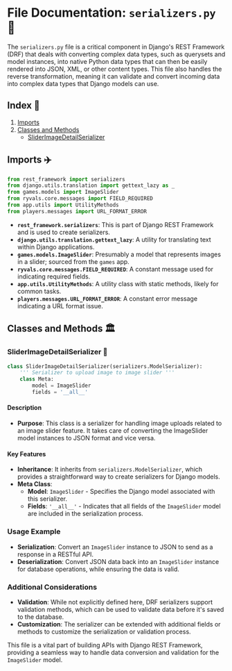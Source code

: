 # File Documentation: `serializers.py` 📜

The `serializers.py` file is a critical component in Django's REST Framework (DRF) that deals with converting complex data types, such as querysets and model instances, into native Python data types that can then be easily rendered into JSON, XML, or other content types. This file also handles the reverse transformation, meaning it can validate and convert incoming data into complex data types that Django models can use.

## Index 📑
1. [Imports](#imports)
2. [Classes and Methods](#classes-and-methods)
   - [SliderImageDetailSerializer](#sliderimagedetailserializer)

## Imports ✈️

```python
from rest_framework import serializers
from django.utils.translation import gettext_lazy as _
from games.models import ImageSlider
from ryvals.core.messages import FIELD_REQUIRED
from app.utils import UtilityMethods
from players.messages import URL_FORMAT_ERROR
```

- **`rest_framework.serializers`**: This is part of Django REST Framework and is used to create serializers.
- **`django.utils.translation.gettext_lazy`**: A utility for translating text within Django applications.
- **`games.models.ImageSlider`**: Presumably a model that represents images in a slider; sourced from the `games` app.
- **`ryvals.core.messages.FIELD_REQUIRED`**: A constant message used for indicating required fields.
- **`app.utils.UtilityMethods`**: A utility class with static methods, likely for common tasks.
- **`players.messages.URL_FORMAT_ERROR`**: A constant error message indicating a URL format issue.

## Classes and Methods 🏛️

### SliderImageDetailSerializer 🎨

```python
class SliderImageDetailSerializer(serializers.ModelSerializer):
    ''' Serializer to upload image to image slider '''
    class Meta:
        model = ImageSlider
        fields = '__all__'
```

#### Description
- **Purpose**: This class is a serializer for handling image uploads related to an image slider feature. It takes care of converting the ImageSlider model instances to JSON format and vice versa.
  
#### Key Features
- **Inheritance**: It inherits from `serializers.ModelSerializer`, which provides a straightforward way to create serializers for Django models.
- **Meta Class**:
  - **Model**: `ImageSlider` - Specifies the Django model associated with this serializer.
  - **Fields**: `'__all__'` - Indicates that all fields of the `ImageSlider` model are included in the serialization process.
  
### Usage Example
- **Serialization**: Convert an `ImageSlider` instance to JSON to send as a response in a RESTful API.
- **Deserialization**: Convert JSON data back into an `ImageSlider` instance for database operations, while ensuring the data is valid.

### Additional Considerations
- **Validation**: While not explicitly defined here, DRF serializers support validation methods, which can be used to validate data before it's saved to the database.
- **Customization**: The serializer can be extended with additional fields or methods to customize the serialization or validation process.

This file is a vital part of building APIs with Django REST Framework, providing a seamless way to handle data conversion and validation for the `ImageSlider` model.